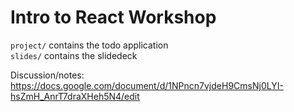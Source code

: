 # Intro to React Workshop

`project/` contains the todo application  
`slides/` contains the slidedeck

Discussion/notes:  
https://docs.google.com/document/d/1NPncn7vjdeH9CmsNj0LYI-hsZmH_AnrT7draXHeh5N4/edit
